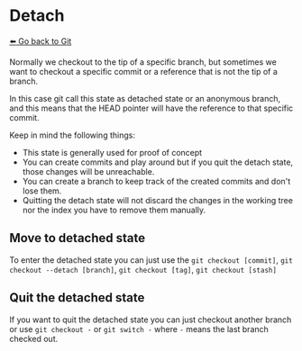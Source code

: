 # Detach

[:arrow_left: Go back to Git](./GIT.md)

Normally we checkout to the tip of a specific branch, but sometimes we want to checkout a specific commit or a reference that is not the tip of a branch.

In this case git call this state as detached state or an anonymous branch, and this means that the HEAD pointer will have the reference to that specific commit.

Keep in mind the following things:
- This state is generally used for proof of concept
- You can create commits and play around but if you quit the detach state, those changes will be unreachable.
- You can create a branch to keep track of the created commits and don't lose them.
- Quitting the detach state will not discard the changes in the working tree nor the index you have to remove them manually.


## Move to detached state

To enter the detached state you can just use the `git checkout [commit]`, `git checkout --detach [branch]`, `git checkout [tag]`,  `git checkout [stash]`

## Quit the detached state

If you want to quit the detached state you can just checkout another branch or use `git checkout -` or `git switch -` where `-` means the last branch checked out. 